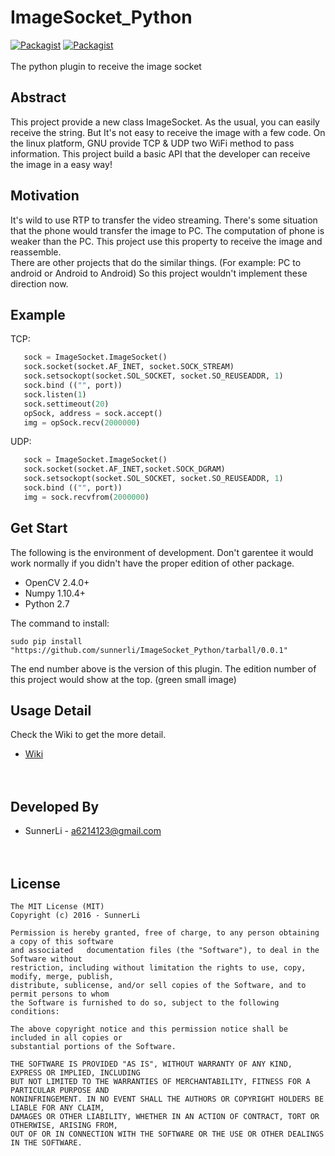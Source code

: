 # ImageSocket_Python
[![Packagist](https://img.shields.io/packagist/l/doctrine/orm.svg?maxAge=2592000)]()
[![Packagist](https://img.shields.io/badge/Develope-0.0.1-brightgreen.svg)]()</br>   
The python plugin to receive the image socket

Abstract
---------------------
This project provide a new class ImageSocket. As the usual, you can easily receive the string. But It's not easy to receive the image with a few code. On the linux platform, GNU provide TCP & UDP two WiFi method to pass information. This project build a basic API that the developer can receive the image in a easy way!    

Motivation
---------------------
It's wild to use RTP to transfer the video streaming. There's some situation that the phone would transfer the image to PC. The computation of phone is weaker than the PC. This project use this property to receive the image and reassemble.    
There are other projects that do the similar things. (For example: PC to android or Android to Android) So this project wouldn't implement these direction now.    

Example
---------------------
TCP:
```python
   sock = ImageSocket.ImageSocket()
   sock.socket(socket.AF_INET, socket.SOCK_STREAM)
   sock.setsockopt(socket.SOL_SOCKET, socket.SO_REUSEADDR, 1)
   sock.bind (("", port))
   sock.listen(1)
   sock.settimeout(20)
   opSock, address = sock.accept()
   img = opSock.recv(2000000)
```
UDP:
```python
   sock = ImageSocket.ImageSocket()
   sock.socket(socket.AF_INET,socket.SOCK_DGRAM)
   sock.setsockopt(socket.SOL_SOCKET, socket.SO_REUSEADDR, 1)
   sock.bind (("", port))
   img = sock.recvfrom(2000000)
```    

Get Start
---------------------
The following is the environment of development. Don't garentee it would work normally if you didn't have the proper edition of other package.
* OpenCV 2.4.0+
* Numpy 1.10.4+
* Python 2.7  

The command to install:
```
sudo pip install "https://github.com/sunnerli/ImageSocket_Python/tarball/0.0.1"
```    
The end number above is the version of this plugin.
The edition number of this project would show at the top. (green small image)

    
Usage Detail
---------------------
Check the Wiki to get the more detail.
- [Wiki](https://github.com/SunnerLi/ImageSocket_Python/wiki/Home)
    </br>    
    </br>     
    
Developed By
---------------------

* SunnerLi - <a6214123@gmail.com>
    </br>    
    </br>    
    
License
---------------------
    The MIT License (MIT)
    Copyright (c) 2016 - SunnerLi

    Permission is hereby granted, free of charge, to any person obtaining a copy of this software 
    and associated   documentation files (the "Software"), to deal in the Software without 
    restriction, including without limitation the rights to use, copy, modify, merge, publish, 
    distribute, sublicense, and/or sell copies of the Software, and to permit persons to whom 
    the Software is furnished to do so, subject to the following conditions:

    The above copyright notice and this permission notice shall be included in all copies or 
    substantial portions of the Software.

    THE SOFTWARE IS PROVIDED "AS IS", WITHOUT WARRANTY OF ANY KIND, EXPRESS OR IMPLIED, INCLUDING 
    BUT NOT LIMITED TO THE WARRANTIES OF MERCHANTABILITY, FITNESS FOR A PARTICULAR PURPOSE AND 
    NONINFRINGEMENT. IN NO EVENT SHALL THE AUTHORS OR COPYRIGHT HOLDERS BE LIABLE FOR ANY CLAIM, 
    DAMAGES OR OTHER LIABILITY, WHETHER IN AN ACTION OF CONTRACT, TORT OR OTHERWISE, ARISING FROM, 
    OUT OF OR IN CONNECTION WITH THE SOFTWARE OR THE USE OR OTHER DEALINGS IN THE SOFTWARE.
